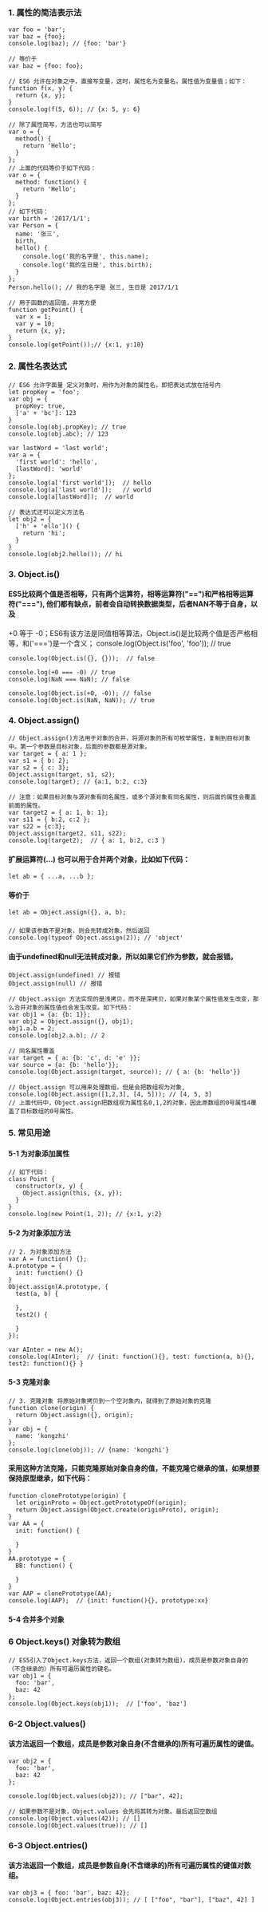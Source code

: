 ### 1. 属性的简洁表示法
    var foo = 'bar';
    var baz = {foo};
    console.log(baz); // {foo: 'bar'}

    // 等价于 
    var baz = {foo: foo};

    // ES6 允许在对象之中，直接写变量，这时，属性名为变量名，属性值为变量值；如下：
    function f(x, y) {
      return {x, y};
    }
    console.log(f(5, 6)); // {x: 5, y: 6}

    // 除了属性简写，方法也可以简写
    var o = {
      method() {
        return 'Hello';
      }
    };
    // 上面的代码等价于如下代码：
    var o = {
      method: function() {
        return 'Hello';
      }
    };
    // 如下代码：
    var birth = '2017/1/1';
    var Person = {
      name: '张三',
      birth,
      hello() {
        console.log('我的名字是', this.name);
        console.log('我的生日是', this.birth);
      }
    }; 
    Person.hello(); // 我的名字是 张三, 生日是 2017/1/1

    // 用于函数的返回值，非常方便
    function getPoint() {
      var x = 1;
      var y = 10;
      return {x, y};
    }
    console.log(getPoint());// {x:1, y:10}
### 2. 属性名表达式
    // ES6 允许字面量 定义对象时，用作为对象的属性名，即把表达式放在括号内
    let propKey = 'foo';
    var obj = {
      propKey: true,
      ['a' + 'bc']: 123
    }
    console.log(obj.propKey); // true
    console.log(obj.abc); // 123

    var lastWord = 'last world';
    var a = {
      'first world': 'hello',
      [lastWord]: 'world'
    };
    console.log(a['first world']);  // hello
    console.log(a['last world']);   // world
    console.log(a[lastWord]);  // world

    // 表达式还可以定义方法名
    let obj2 = {
      ['h' + 'ello']() {
        return 'hi';
      }
    }
    console.log(obj2.hello()); // hi
### 3. Object.is()
#### ES5比较两个值是否相等，只有两个运算符，相等运算符("==")和严格相等运算符("==="), 他们都有缺点，前者会自动转换数据类型，后者NAN不等于自身，以及
+0 等于 -0；ES6有该方法是同值相等算法，Object.is()是比较两个值是否严格相等，和('===')是一个含义；
    console.log(Object.is('foo', 'foo')); // true

    console.log(Object.is({}, {}));  // false

    console.log(+0 === -0) // true
    console.log(NaN === NaN); // false

    console.log(Object.is(+0, -0)); // false
    console.log(Object.is(NaN, NaN)); // true
### 4. Object.assign()
    // Object.assign()方法用于对象的合并，将源对象的所有可枚举属性，复制到目标对象中。第一个参数是目标对象，后面的参数都是源对象。
    var target = { a: 1 };
    var s1 = { b: 2};
    var s2 = { c: 3};
    Object.assign(target, s1, s2);
    console.log(target); // {a:1, b:2, c:3}

    // 注意：如果目标对象与源对象有同名属性，或多个源对象有同名属性，则后面的属性会覆盖前面的属性。
    var target2 = { a: 1, b: 1};
    var s11 = { b:2, c:2 };
    var s22 = {c:3};
    Object.assign(target2, s11, s22);
    console.log(target2);  // { a: 1, b:2, c:3 }
#### 扩展运算符(...) 也可以用于合并两个对象，比如如下代码：
    let ab = { ...a, ...b }; 
#### 等价于
    let ab = Object.assign({}, a, b);
#### 
    // 如果该参数不是对象，则会先转成对象，然后返回
    console.log(typeof Object.assign(2)); // 'object'
#### 由于undefined和null无法转成对象，所以如果它们作为参数，就会报错。
    Object.assign(undefined) // 报错
    Object.assign(null) // 报错

    // Object.assign 方法实现的是浅拷贝，而不是深拷贝，如果对象某个属性值发生改变，那么合并对象的属性值也会发生改变。如下代码：
    var obj1 = {a: {b: 1}};
    var obj2 = Object.assign({}, obj1);
    obj1.a.b = 2;
    console.log(obj2.a.b); // 2

    // 同名属性覆盖
    var target = { a: {b: 'c', d: 'e' }};
    var source = {a: {b: 'hello'}};
    console.log(Object.assign(target, source)); // { a: {b: 'hello'}}

    // Object.assign 可以用来处理数组，但是会把数组视为对象, 
    console.log(Object.assign([1,2,3], [4, 5])); // [4, 5, 3]
    // 上面代码中，Object.assign把数组视为属性名0,1,2的对象，因此原数组的0号属性4覆盖了目标数组的0号属性。
### 5. 常见用途
#### 5-1 为对象添加属性
    // 如下代码：
    class Point {
      constructor(x, y) {
        Object.assign(this, {x, y});
      }
    }
    console.log(new Point(1, 2)); // {x:1, y:2}
#### 5-2 为对象添加方法
    // 2. 为对象添加方法
    var A = function() {};
    A.prototype = {
      init: function() {}
    }
    Object.assign(A.prototype, {
      test(a, b) {

      },
      test2() {

      }
    });

    var AInter = new A();
    console.log(AInter);  // {init: function(){}, test: function(a, b){}, test2: function(){} }
#### 5-3 克隆对象
    // 3. 克隆对象 将原始对象拷贝到一个空对象内，就得到了原始对象的克隆
    function clone(origin) {
      return Object.assign({}, origin);
    }
    var obj = {
      name: 'kongzhi'
    };
    console.log(clone(obj)); // {name: 'kongzhi'}
#### 采用这种方法克隆，只能克隆原始对象自身的值，不能克隆它继承的值，如果想要保持原型继承，如下代码：
    function clonePrototype(origin) {
      let originProto = Object.getPrototypeOf(origin);
      return Object.assign(Object.create(originProto), origin);
    }
    var AA = {
      init: function() {

      }
    }
    AA.prototype = {
      BB: function() {

      }
    }
    var AAP = clonePrototype(AA);
    console.log(AAP);  // {init: function(){}, prototype:xx}
#### 5-4 合并多个对象
### 6 Object.keys() 对象转为数组
    // ES5引入了Object.keys方法，返回一个数组(对象转为数组)，成员是参数对象自身的（不含继承的）所有可遍历属性的键名。
    var obj1 = {
      foo: 'bar',
      baz: 42
    };
    console.log(Object.keys(obj1));  // ['foo', 'baz']
### 6-2 Object.values()
#### 该方法返回一个数组，成员是参数对象自身(不含继承的)所有可遍历属性的键值。
    var obj2 = {
      foo: 'bar',
      baz: 42
    };

    console.log(Object.values(obj2)); // ["bar", 42];

    // 如果参数不是对象，Object.values 会先将其转为对象。最后返回空数组
    console.log(Object.values(42)); // []
    console.log(Object.values(true)); // []
### 6-3 Object.entries()
#### 该方法返回一个数组，成员是参数自身(不含继承的)所有可遍历属性的键值对数组。
    var obj3 = { foo: 'bar', baz: 42};
    console.log(Object.entries(obj3)); // [ ["foo", "bar"], ["baz", 42] ]




